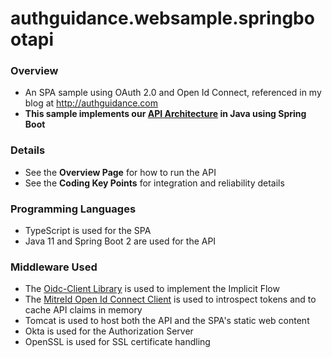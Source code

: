 # authguidance.websample.springbootapi

### Overview

* An SPA sample using OAuth 2.0 and Open Id Connect, referenced in my blog at http://authguidance.com
* **This sample implements our [API Architecture](http://authguidance.com/2017/10/03/api-tokens-claims) in Java using Spring Boot**

### Details

* See the **Overview Page** for how to run the API
* See the **Coding Key Points** for integration and reliability details

### Programming Languages

* TypeScript is used for the SPA
* Java 11 and Spring Boot 2 are used for the API

### Middleware Used

* The [Oidc-Client Library](https://github.com/IdentityModel/oidc-client-js) is used to implement the Implicit Flow
* The [MitreId Open Id Connect Client](https://github.com/mitreid-connect/OpenID-Connect-Java-Spring-Server/tree/master/openid-connect-client) is used to introspect tokens and to cache API claims in memory
* Tomcat is used to host both the API and the SPA's static web content
* Okta is used for the Authorization Server
* OpenSSL is used for SSL certificate handling
